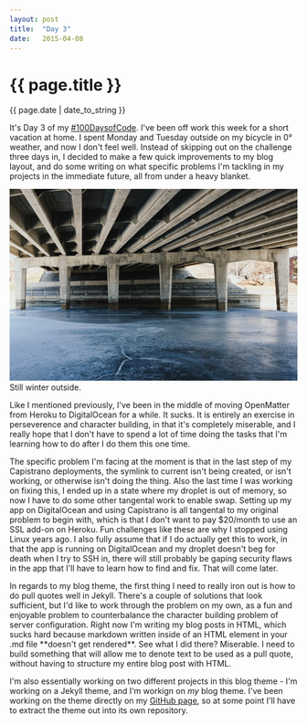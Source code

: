 ```yaml
---
layout: post
title:  "Day 3"
date:   2015-04-08
---
```


<div class="header">
  <div class="post-image"  style="background-image: url('/assets/day-003.jpg');">
  </div>
  <div class="post-data">
    <h1>{{ page.title }}</h1>
    <p class="meta">{{ page.date | date_to_string }}</p>
  </div>
</div>


<div class="center">
  <p>
    It's Day 3 of my <a href="http://lydia.cool/2015/04/06/the-100-day-project/">#100DaysofCode</a>. I've been off work this week for a short vacation at home. I spent Monday and Tuesday outside on my bicycle in 0&deg; weather, and now I don't feel well. Instead of skipping out on the challenge three days in, I decided to make a few quick improvements to my blog layout, and do some writing on what specific problems I'm tackling in my projects in the immediate future, all from under a heavy blanket.
  </p>
</div>
<div class="pull-left">
  <img src="/assets/day-003-bridge.jpg">
  <span class="attribution">Still winter outside.</span>
</div>
<div class="center">
  <p>
    Like I mentioned previously, I've been in the middle of moving OpenMatter from Heroku to DigitalOcean for a while. It sucks. It is entirely an exercise in perseverence and character building, in that it's completely miserable, and I really hope that I don't have to spend a lot of time doing the tasks that I'm learning how to do after I do them this one time.
  </p>
  <p>
    The specific problem I'm facing at the moment is that in the last step of my Capistrano deployments, the symlink to current isn't being created, or isn't working, or otherwise isn't doing the thing. Also the last time I was working on fixing this, I ended up in a state where my droplet is out of memory, so now I have to do some other tangental work to enable swap. Setting up my app on DigitalOcean and using Capistrano is all tangental to my original problem to begin with, which is that I don't want to pay $20/month to use an SSL add-on on Heroku. Fun challenges like these are why I stopped using Linux years ago. I also fully assume that if I do actually get this to work, in that the app is running on DigitalOcean and my droplet doesn't beg for death when I try to SSH in, there will still probably be gaping security flaws in the app that I'll have to learn how to find and fix. That will come later.
  </p>
  <p>
    In regards to my blog theme, the first thing I need to really iron out is how to do pull quotes well in Jekyll. There's a couple of solutions that look sufficient, but I'd like to work through the problem on my own, as a fun and enjoyable problem to counterbalance the character building problem of server configuration. Right now I'm writing my blog posts in HTML, which sucks hard because markdown written inside of an HTML element in your .md file **doesn't get rendered**. See what I did there? Miserable. I need to build something that will allow me to denote text to be used as a pull quote, without having to structure my entire blog post with HTML.
  </p>
  <p>
    I'm also essentially working on two different projects in this blog theme - I'm working on a Jekyll theme, and I'm workign on <i>my</i> blog theme. I've been working on the theme directly on my <a href="https://github.com/funionnn/funionnn.github.io">GitHub page</a>, so at some point I'll have to extract the theme out into its own repository.
  </p>
  <p>

  </p>
</div>
